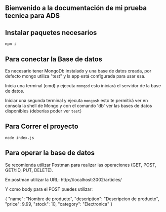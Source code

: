 ## Bienvenido a la documentación de mi prueba tecnica para ADS

## Instalar paquetes necesarios

`npm i`

## Para conectar la Base de datos

Es necesario tener MongoDb instalado y una base de datos creada, por defecto mongo utiliza "test" y la app está configurada para usar esa.

Inicia una terminal (cmd) y ejecuta `mongod` esto iniciará el servidor de la base de datos.

Iniciar una segunda terminal y ejecuta `mongosh` esto te permitirá ver en consola la shell de Mongo y con el comando 'db' ver las bases de datos disponibles (deberías poder ver `test`)

## Para Correr el proyecto

`node index.js`

## Para operar la base de datos

Se recomienda utilizar Postman para realizar las operaciones (GET, POST, GET/:ID, PUT, DELETE).

En postman utilizar la URL: http://localhost:3002/articles/

Y como body para el POST puedes utilizar:

{
  "name": "Nombre de producto",
  "description": "Descripcion de producto",
  "price": 9.99, 
  "stock": 10, 
  "category": "Electronica" 
}


